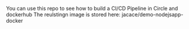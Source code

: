 You can use this repo to see how to build a CI/CD Pipeline in Circle and dockerhub
The reulstingn image is stored here: jacace/demo-nodejsapp-docker
